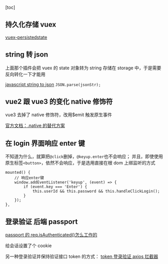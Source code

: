 [toc]

## 持久化存储 vuex

[vuex-persistedstate](https://github.com/robinvdvleuten/vuex-persistedstate)

## string 转 json

上面那个插件会把 vuex 的 state 对象转为 string 存储在 storage 中，于是需要反向转化一下才能用

[javascript string to json](https://segmentfault.com/a/1190000007368846)
`JSON.parse(jsonStr);`

## vue2 跟 vue3 的变化 native 修饰符

vue3 去掉了 native 修饰符，改用$emit 触发原生事件

[官方文档：.native 的替代方案](https://v3.cn.vuejs.org/guide/migration/v-on-native-modifier-removed.html#%E6%A6%82%E8%A7%88)

## 在 login 界面响应 enter 键

不知道为什么，就算把`@click`删掉，`@keyup.enter`也不会响应；
并且，即使使用原生标签`<button>`，依然不会响应，于是选用直接在根 dom 上绑监听的方式

```
mounted() {
    // 响应enter键
    window.addEventListener('keyup', (event) => {
        if (event.key === 'Enter') {
            this.userId && this.password && this.handleClickLogin();
        }
    });
},
```

## 登录验证 后端 passport

[passport 的 req.isAuthenticated()怎么工作的](https://stackoverflow.com/questions/46695107/how-isauthenticated-really-works)

给会话设置了个 cookie

另一种登录验证并保持验证接口 token 的方式：
[token 登录验证 axios 拦截器](https://www.jianshu.com/p/59a416d70695)
